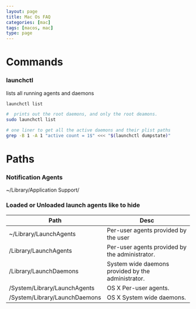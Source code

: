 ```yaml
---
layout: page
title: Mac Os FAQ
categories: [mac]
tags: [macos, mac]
type: page
---
```


# Commands

### launchctl
lists all running agents and daemons

```bash
launchctl list

#  prints out the root daemons, and only the root deamons.
sudo launchctl list

# one liner to get all the active daemons and their plist paths
grep -B 1 -A 1 "active count = 1$" <<< "$(launchctl dumpstate)"
```

# Paths

### Notification Agents
~/Library/Application Support/

### Loaded or Unloaded launch agents like to hide
| Path | Desc |
| ---- | ---- |
| ~/Library/LaunchAgents | Per-user agents provided by the user |
| /Library/LaunchAgents | Per-user agents provided by the administrator. |
| /Library/LaunchDaemons | System wide daemons provided by the administrator. |
| /System/Library/LaunchAgents | OS X Per-user agents. |
| /System/Library/LaunchDaemons | OS X System wide daemons. |


